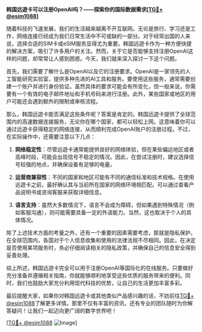**韩国远遊卡可以注册OpenAI吗？——探索你的国际数据需求[[TG💪+ @esim1088](https://t.me/s/esim1088)]**

随着科技的飞速发展，我们的生活越来越离不开互联网。无论是旅行、学习还是工作，网络连接已经成为我们日常生活中不可或缺的一部分。对于经常出国的人来说，选择合适的SIM卡或eSIM服务显得尤为重要。韩国远遊卡作为一种方便快捷的解决方案，吸引了许多用户的关注。然而，关于它是否能够支持注册OpenAI这样的问题，却常常让人感到困惑。今天，我们就来深入探讨一下这个问题。

首先，我们需要了解什么是OpenAI以及它的注册要求。OpenAI是一家领先的人工智能研究实验室，提供多种先进的AI工具和服务。要使用这些服务，通常需要创建一个账户并进行身份验证。虽然具体的要求可能会有所变化，但一般来说，你需要有一个有效的电子邮件地址和手机号码来进行注册。此外，某些国家或地区的用户可能还会遇到额外的限制或审核流程。

那么，韩国远遊卡能否满足这些条件呢？答案是肯定的。韩国远遊卡提供了全球范围内的高速数据连接服务，无论你在哪个国家，都可以轻松上网。这意味着你可以通过远遊卡获得稳定的网络连接，从而顺利完成OpenAI账户的注册过程。不过，在实际操作中，还需要注意以下几点：

1. **网络稳定性**：尽管远遊卡通常能提供良好的网络体验，但在某些偏远地区或者高峰时段，可能会出现信号不稳定的情况。因此，在尝试注册时，建议选择信号较强的地点，并确保设备有足够的电量。

2. **运营商兼容性**：不同的国家和地区可能有不同的通信标准和技术规格。在使用远遊卡之前，最好确认其与当前所在国家的网络环境相匹配。可以通过查看产品说明书或咨询客服来获取详细信息。

3. **语言支持**：虽然大多数情况下，语言不会成为障碍，但如果遇到特殊情况（例如客服沟通），则可能需要具备一定的外语能力。当然，这也取决于个人的具体情况。

除了上述技术方面的考量之外，还有一个重要的因素需要考虑，那就是隐私保护。在全球范围内，各国对于个人信息收集和使用的法律法规不尽相同。因此，在决定是否使用某项服务时，务必仔细阅读相关的隐私政策，并确保自己的信息安全得到妥善处理。

综上所述，韩国远遊卡完全可以用于注册OpenAI等国际化的在线服务。只要做好充分准备并遵循相关指南，你就能够顺利地享受这些优质的服务带来的便利。同时，我们也鼓励大家充分利用现代科技的优势，让自己的生活更加丰富多彩。

最后提醒大家，如果你对韩国远遊卡或其他类似产品感兴趣的话，不妨前往[TG💪+ @esim1088](https://t.me/s/esim1088)了解更多详情。那里不仅有丰富的资讯，还有专业的团队随时为你解答疑问！让我们一起迈向更广阔的数字世界吧！

[[TG💪+ @esim1088](https://t.me/s/esim1088) ![Image](https://i.postimg.cc/4NQfJmqS/Snipaste-2025-05-13-00-14-12.png)]